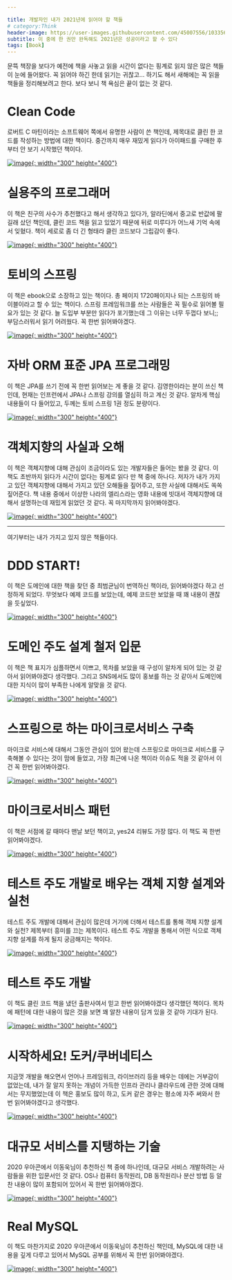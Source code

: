 ```yaml
---

title: 개발자인 내가 2021년에 읽어야 할 책들
# category:Think
header-image: https://user-images.githubusercontent.com/45007556/103356395-26e5c480-4af4-11eb-8efb-9c2ca83aceb4.png
subtitle: 이 중에 한 권만 완독해도 2021년은 성공이라고 할 수 있다
tags: [Book]
---
```

문뜩 책장을 보다가 예전에 책을 사놓고 읽을 시간이 없다는 핑계로 읽지 않은 많은 책들이 눈에 들어왔다. 꼭 읽어야 하긴 한데 읽기는 귀찮고... 하기도 해서 새해에는 꼭 읽을 책들을 정리해보려고 한다. 보다 보니 책 욕심은 끝이 없는 것 같다.

# Clean Code

로버트 C 마틴이라는 소프트웨어 쪽에서 유명한 사람이 쓴 책인데, 제목대로 클린 한 코드를 작성하는 방법에 대한 책이다. 중간까지 매우 재밌게 읽다가 아이패드를 구매한 후부터 안 보기 시작했던 책이다.

[![image](https://user-images.githubusercontent.com/45007556/103358598-4c290180-4af9-11eb-900d-5f86aeaeb9eb.png){: width="300" height="400"}](http://www.yes24.com/Product/Goods/11681152?OzSrank=1)

# 실용주의 프로그래머

이 책은 친구의 사수가 추천했다고 해서 생각하고 있다가, 알라딘에서 중고로 반값에 팔길래 샀던 책인데, 클린 코드 책을 읽고 있었기 때문에 뒤로 미루다가 어느새 기억 속에서 잊혔다. 책이 세로로 좀 더 긴 형태라 클린 코드보다 그립감이 좋다.

[![image](https://user-images.githubusercontent.com/45007556/103358591-459a8a00-4af9-11eb-9cb5-4a7fec3a7c3d.png){: width="300" height="400"}](http://www.yes24.com/Product/Goods/12501565?OzSrank=1)

# 토비의 스프링

이 책은 ebook으로 소장하고 있는 책이다. 총 페이지 1720페이지나 되는 스프링의 바이블이라고 할 수 있는 책이다. 스프링 프레임워크를 쓰는 사람들은 꼭 필수로 읽어볼 필요가 있는 것 같다. 늘 도입부 부분만 읽다가 포기했는데 그 이유는 너무 두껍다 보니;; 부담스러워서 읽기 어려웠다. 꼭 한번 읽어봐야겠다.

[![image](https://user-images.githubusercontent.com/45007556/103358578-3e737c00-4af9-11eb-8408-4937ee7ddafd.png){: width="300" height="400"}](http://www.yes24.com/Product/Goods/7516911)

# 자바 ORM 표준 JPA 프로그래밍

이 책은 JPA를 쓰기 전에 꼭 한번 읽어보는 게 좋을 것 같다. 김영한이라는 분이 쓰신 책인데, 현재는 인프런에서 JPA나 스프링 강의를 열심히 하고 계신 것 같다. 알차게 핵심 내용들이 다 들어있고, 두께는 토비 스프링 1권 정도 분량이다.

[![image](https://user-images.githubusercontent.com/45007556/103358561-3582aa80-4af9-11eb-9b60-b1693364abf0.png){: width="300" height="400"}](http://www.yes24.com/Product/Goods/19040233?OzSrank=1)

# 객체지향의 사실과 오해

이 책은 객체지향에 대해 관심이 조금이라도 있는 개발자들은 들어는 봤을 것 같다. 이 책도 초반까지 읽다가 시간이 없다는 핑계로 읽다 만 책 중에 하나다. 저자가 내가 가지고 있던 객체지향에 대해서 가지고 있던 오해들을 짚어주고, 또한 사실에 대해서도 쏙쏙 짚어준다. 책 내용 중에서 이상한 나라의 엘리스라는 영화 내용에 빗대서 객체지향에 대해서 설명하는데 재밌게 읽었던 것 같다. 꼭 마지막까지 읽어봐야겠다.

[![image](https://user-images.githubusercontent.com/45007556/103358540-2bf94280-4af9-11eb-8568-c6e3d171ae1b.png){: width="300" height="400"}](http://www.yes24.com/Product/Goods/18249021?OzSrank=1)

<hr/>
여기부터는 내가 가지고 있지 않은 책들이다.

# DDD START!

이 책은 도메인에 대한 책을 찾던 중 최범균님이 번역하신 책이라, 읽어봐야겠다 하고 선정하게 되었다. 무엇보다 예제 코드를 보았는데, 예제 코드만 보았을 때 꽤 내용이 괜찮을 듯싶었다.

[![image](https://user-images.githubusercontent.com/45007556/103358531-23a10780-4af9-11eb-8c83-ad0ba06ca85f.png){: width="300" height="400"}](http://www.yes24.com/Product/Goods/27750871?OzSrank=1)

# 도메인 주도 설계 철저 입문

이 책은 책 표지가 심플하면서 이쁘고, 목차를 보았을 때 구성이 알차게 되어 있는 것 같아서 읽어봐야겠다 생각했다. 그리고 SNS에서도 많이 홍보를 하는 것 같아서 도메인에 대한 지식이 많이 부족한 나에게 알맞을 것 같다.

[![image](https://user-images.githubusercontent.com/45007556/103358514-1ab03600-4af9-11eb-98c2-2df0c9ab36f4.png){: width="300" height="400"}](http://www.yes24.com/Product/Goods/93384475?OzSrank=2)

# 스프링으로 하는 마이크로서비스 구축

마이크로 서비스에 대해서 그동안 관심이 있어 왔는데 스프링으로 마이크로 서비스를 구축해볼 수 있다는 것이 맘에 들었고, 가장 최근에 나온 책이라 이슈도 적을 것 같아서 이건 꼭 한번 읽어봐야겠다.

[![image](https://user-images.githubusercontent.com/45007556/103358500-1126ce00-4af9-11eb-8185-47c21c1fc68b.png){: width="300" height="400"}](http://www.yes24.com/Product/Goods/95593443?OzSrank=1)

# 마이크로서비스 패턴

이 책은 서점에 갈 때마다 맨날 보던 책이고, yes24 리뷰도 가장 많다. 이 책도 꼭 한번 읽어봐야겠다.

[![image](https://user-images.githubusercontent.com/45007556/103358483-05d3a280-4af9-11eb-9a46-ca29289bcbb8.png){: width="300" height="400"}](http://www.yes24.com/Product/Goods/86542732?OzSrank=2)

# 테스트 주도 개발로 배우는 객체 지향 설계와 실천

테스트 주도 개발에 대해서 관심이 많은데 거기에 더해서 테스트를 통해 객체 지향 설계와 실천? 제목부터 흥미를 끄는 제목이다. 테스트 주도 개발을 통해서 어떤 식으로 객체 지향 설계를 하게 될지 궁금해지는 책이다.

[![image](https://user-images.githubusercontent.com/45007556/103358194-55fe3500-4af8-11eb-91b5-f319671b005d.png){: width="300" height="400"}](http://www.yes24.com/Product/Goods/9008455?OzSrank=1)

# 테스트 주도 개발

이 책도 클린 코드 책을 냈던 출판사여서 믿고 한번 읽어봐야겠다 생각했던 책이다. 목차에 패턴에 대한 내용이 많은 것을 보면 꽤 알찬 내용이 담겨 있을 것 같아 기대가 된다.

[![image](https://user-images.githubusercontent.com/45007556/103358151-4121a180-4af8-11eb-874d-11b603697b26.png){: width="300" height="400"}](http://www.yes24.com/Product/Goods/12246033?OzSrank=1)

# 시작하세요! 도커/쿠버네티스
지금껏 개발을 해오면서 언어나 프레임워크, 라이브러리 등을 배우는 데에는 거부감이 없었는데, 내가 잘 알지 못하는 개념이 가득한 인프라 관리나 클라우드에 관한 것에 대해서는 무지했었는데 이 책은 홍보도 많이 하고, 도커 같은 경우는 평소에 자주 써와서 한번 읽어봐야겠다고 생각했다.

[![image](https://user-images.githubusercontent.com/45007556/103358031-facc4280-4af7-11eb-9167-f1b70cf23a83.png){: width="300" height="400"}](http://www.yes24.com/Product/Goods/93765519?OzSrank=1)

# 대규모 서비스를 지탱하는 기술
2020 우아콘에서 이동욱님이 추천하신 책 중에 하나인데, 대규모 서비스 개발하려는 사람들을 위한 입문서인 것 같다. OS나 컴퓨터 동작원리, DB 동작원리나 분산 방법 등 알찬 내용이 많이 포함되어 있어서 꼭 한번 읽어봐야겠다.

[![image](https://user-images.githubusercontent.com/45007556/103357981-d7a19300-4af7-11eb-921e-3e1c37002aec.png){: width="300" height="400"}](http://www.yes24.com/Product/Goods/4667932)
# Real MySQL
이 책도 마찬가지로 2020 우아콘에서 이동욱님이 추천하신 책인데, MySQL에 대한 내용을 깊게 다루고 있어서 MySQL 공부를 위해서 꼭 한번 읽어봐야겠다.

[![image](https://user-images.githubusercontent.com/45007556/103357867-94dfbb00-4af7-11eb-8287-6c9783db8cd1.png){: width="300" height="400"}](http://www.yes24.com/Product/Goods/6960931?OzSrank=1)